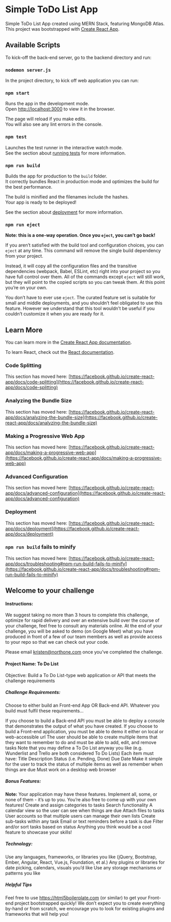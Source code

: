 # Simple ToDo List App

Simple ToDo List App created using MERN Stack, featuring MongoDB Atlas. 
This project was bootstrapped with [Create React App](https://github.com/facebook/create-react-app).

## Available Scripts

To kick-off the back-end server, go to the backend directory and run:

### `nodemon server.js`

In the project directory, to kick off web application you can run:

### `npm start`

Runs the app in the development mode.\
Open [http://localhost:3000](http://localhost:3000) to view it in the browser.

The page will reload if you make edits.\
You will also see any lint errors in the console.

### `npm test`

Launches the test runner in the interactive watch mode.\
See the section about [running tests](https://facebook.github.io/create-react-app/docs/running-tests) for more information.

### `npm run build`

Builds the app for production to the `build` folder.\
It correctly bundles React in production mode and optimizes the build for the best performance.

The build is minified and the filenames include the hashes.\
Your app is ready to be deployed!

See the section about [deployment](https://facebook.github.io/create-react-app/docs/deployment) for more information.

### `npm run eject`

**Note: this is a one-way operation. Once you `eject`, you can’t go back!**

If you aren’t satisfied with the build tool and configuration choices, you can `eject` at any time. This command will remove the single build dependency from your project.

Instead, it will copy all the configuration files and the transitive dependencies (webpack, Babel, ESLint, etc) right into your project so you have full control over them. All of the commands except `eject` will still work, but they will point to the copied scripts so you can tweak them. At this point you’re on your own.

You don’t have to ever use `eject`. The curated feature set is suitable for small and middle deployments, and you shouldn’t feel obligated to use this feature. However we understand that this tool wouldn’t be useful if you couldn’t customize it when you are ready for it.

## Learn More

You can learn more in the [Create React App documentation](https://facebook.github.io/create-react-app/docs/getting-started).

To learn React, check out the [React documentation](https://reactjs.org/).

### Code Splitting

This section has moved here: [https://facebook.github.io/create-react-app/docs/code-splitting](https://facebook.github.io/create-react-app/docs/code-splitting)

### Analyzing the Bundle Size

This section has moved here: [https://facebook.github.io/create-react-app/docs/analyzing-the-bundle-size](https://facebook.github.io/create-react-app/docs/analyzing-the-bundle-size)

### Making a Progressive Web App

This section has moved here: [https://facebook.github.io/create-react-app/docs/making-a-progressive-web-app](https://facebook.github.io/create-react-app/docs/making-a-progressive-web-app)

### Advanced Configuration

This section has moved here: [https://facebook.github.io/create-react-app/docs/advanced-configuration](https://facebook.github.io/create-react-app/docs/advanced-configuration)

### Deployment

This section has moved here: [https://facebook.github.io/create-react-app/docs/deployment](https://facebook.github.io/create-react-app/docs/deployment)

### `npm run build` fails to minify

This section has moved here: [https://facebook.github.io/create-react-app/docs/troubleshooting#npm-run-build-fails-to-minify](https://facebook.github.io/create-react-app/docs/troubleshooting#npm-run-build-fails-to-minify)

## Welcome to your challenge

#### Instructions:

We suggest taking no more than 3 hours to complete this challenge, optimize for rapid delivery and over an extensive build over the course of your challenge, feel free to consult any materials online.
At the end of your challenge, you will be asked to demo (on Google Meet) what you have produced in front of a few of our team members as well as provide access to your repo so that we can check out your code.

Please email kristen@northone.com once you’ve completed the challenge.

#### Project Name: To Do List
Objective:
Build a To Do List-type web application or API that meets the challenge requirements
	
##### Challenge Requirements: 
Choose to either build an Front-end App OR Back-end API. Whatever you build must fulfil these requirements...

If you choose to build a Back-end API you must be able to deploy a console that demonstrates the output of what you have created.
If you choose to build a Front-end application, you must be able to demo it either on local or web-accessible url
The user should be able to create multiple items that they want to remember to do and must be able to add, edit, and remove tasks
Note that you may define a To Do List anyway you like (e.g. Wunderlist and Trello are both considered To Do Lists)
Each item must have:
Title
Description
Status (i.e. Pending, Done)
Due Date
Make it simple for the user to track the status of multiple items as well as remember when things are due
Must work on a desktop web browser


##### Bonus Features:
**Note:** Your application may have these features. Implement all, some, or none of them - it’s up to you. You’re also free to come up with your own features!
Create and assign categories to tasks
Search functionality 
A calendar view so the user can see when things are due
Attach files to tasks
User accounts so that multiple users can manage their own lists
Create sub-tasks within any task
Email or text reminders before a task is due
Filter and/or sort tasks based on status
Anything you think would be a cool feature to showcase your skills!

##### Technology:
Use any languages, frameworks, or libraries you like (jQuery, Bootstrap, Ember, Angular, React, Vue.js, Foundation, et al.)
Any plugins or libraries for date picking, calendars, visuals you’d like
Use any storage mechanisms or patterns you like


##### Helpful Tips
Feel free to use https://html5boilerplate.com (or similar) to get your Front-end project bootstrapped quickly!
We don’t expect you to create everything by-hand or from scratch, we encourage you to look for existing plugins and frameworks that will help you!
